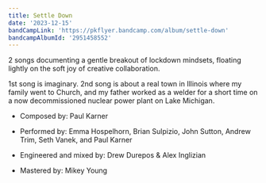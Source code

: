 ```yaml
---
title: Settle Down
date: '2023-12-15'
bandCampLink: 'https://pkflyer.bandcamp.com/album/settle-down'
bandcampAlbumId: '2951458552'
---
```

2 songs documenting a gentle breakout of lockdown mindsets, floating lightly on the soft joy of creative collaboration.

1st song is imaginary. 2nd song is about a real town in Illinois where my family went to Church, and my father worked as a welder for a short time on a now decommissioned nuclear power plant on Lake Michigan.

- Composed by: Paul Karner

- Performed by: Emma Hospelhorn, Brian Sulpizio, John Sutton, Andrew Trim, Seth Vanek, and Paul Karner

- Engineered and mixed by: Drew Durepos & Alex Inglizian

- Mastered by: Mikey Young
